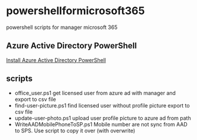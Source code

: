 # powershellformicrosoft365
powershell scripts for manager microsoft 365
## Azure Active Directory PowerShell
[Install Azure Active Directory PowerShell](https://docs.microsoft.com/en-us/powershell/azure/active-directory/install-adv2?view=azureadps-2.0)
## scripts
- office_user.ps1   get licensed user from azure ad with manager and export to csv file
- find-user-picture.ps1 find licensed user without profile picture export to csv file
- update-user-photo.ps1  upload user profile picture to azure ad from path
- WriteAADMobilePhoneToSP.ps1 Mobile number are not sync from AAD to SPS.  Use script to copy it over (with overwrite)

